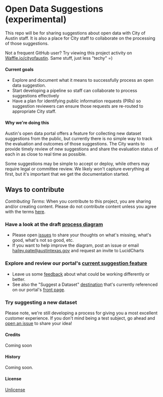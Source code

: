 # Open Data Suggestions (experimental)

This repo will be for sharing suggestions about open data with City of Austin staff. It is also a place for City staff to collaborate on the processing of those suggestions. 

Not a frequent GitHub user? Try viewing this project activity on [Waffle.io/cityofaustin](https://waffle.io/cityofaustin/open-data-suggestions). Same stuff, just less "techy" =)

#### Current goals

* Explore and document what it means to successfully process an open data suggestion. 
* Start developing a pipeline so staff can collaborate to process suggestions effectively
* Have a plan for identifying public information requests (PIRs) so suggestion reviewers can ensure those requests are re-routed to appropriate City staff.

#### Why we're doing this

Austin's open data portal offers a feature for collecting new dataset suggestions from the public, but currently there is no simple way to track the evaluation and outcomes of those suggestions. The City wants to provide timely review of new suggestions and share the evaluation status of each in as close to real time as possible.

Some suggestions may be simple to accept or deploy, while others may require legal or committee review. We likely won't capture everything at first, but it's important that we get the documentation started.



## Ways to contribute

*Contributing Terms*: When you contribute to this project, you are sharing and/or creating content. Please do not contribute content unless you agree with the terms [here](https://github.com/cityofaustin/open-data-suggestions/blob/master/CONTRIBUTING.md).

### Have a look at the draft [process diagram](https://www.lucidchart.com/documents/view/f90169e8-ed7f-44ae-9688-af811b2e43a1)
* Please open [issues](https://github.com/cityofaustin/open-data-suggestions/issues/new) to share your thoughts on what's missing, what's good, what's not so good, etc.
* If you want to help improve the diagram, post an issue or email hailey.pate@austintexas.gov and request an invite to LucidCharts

### Explore and review our portal's [current suggestion feature](https://data.austintexas.gov/nominate)
* Leave us some [feedback](https://github.com/cityofaustin/open-data-suggestions/issues/new) about what could be working differently or better. 
* See also the "Suggest a Dataset" [destination](https://data.austintexas.gov/dataset/Request-a-Data-Set/3k53-dsif) that's currently referenced on our portal's [front page](https://data.austintexas.gov). 

### Try suggesting a new dataset
Please note, we're still developing a process for giving you a most excellent customer experience. If you don't mind being a test subject, go ahead and [open an issue](https://github.com/cityofaustin/open-data-suggestions/issues/new) to share your idea!

#### Credits

Coming soon

#### History

Coming soon.

#### License

[Unlicense](https://github.com/city-of-austin/open-data-suggestions/blob/master/LICENSE.md)

